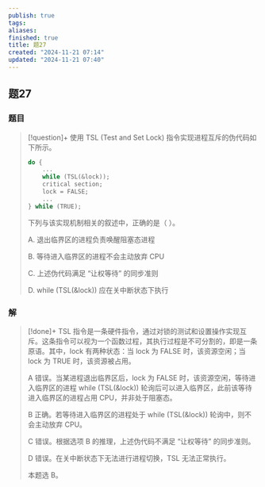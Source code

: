 ```yaml
---
publish: true
tags: 
aliases: 
finished: true
title: 题27
created: "2024-11-21 07:14"
updated: "2024-11-21 07:40"
---
```

## 题27
### 题目
> [!question]+
> 使用 TSL (Test and Set Lock) 指令实现进程互斥的伪代码如下所示。
> 
> ```cpp
> do {
>     ...
>     while (TSL(&lock));
>     critical section;
>     lock = FALSE;
>     ...
> } while (TRUE);
> ```
> 
> 下列与该实现机制相关的叙述中，正确的是（ ）。
> 
> A. 退出临界区的进程负责唤醒阻塞态进程
> 
> B. 等待进入临界区的进程不会主动放弃 CPU
> 
> C. 上述伪代码满足 “让权等待” 的同步准则
> 
> D. while (TSL(&lock)) 应在关中断状态下执行
### 解
> [!done]+
> TSL 指令是一条硬件指令，通过对锁的测试和设置操作实现互斥。这条指令可以视为一个函数过程，其执行过程是不可分割的，即是一条原语。其中，lock 有两种状态：当 lock 为 FALSE 时，该资源空闲；当 lock 为 TRUE 时，该资源被占用。
> 
> A 错误。当某进程退出临界区后，lock 为 FALSE 时，该资源空闲，等待进入临界区的进程 while (TSL(&lock)) 轮询后可以进入临界区，此前该等待进入临界区的进程占用 CPU，并非处于阻塞态。
> 
> B 正确。若等待进入临界区的进程处于 while (TSL(&lock)) 轮询中，则不会主动放弃 CPU。
> 
> C 错误。根据选项 B 的推理，上述伪代码不满足 “让权等待” 的同步准则。
> 
> D 错误。在关中断状态下无法进行进程切换，TSL 无法正常执行。
> 
> 本题选 B。